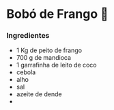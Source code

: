 # Bobó de Frango :chicken:

### Ingredientes

- 1 Kg de peito de frango
- 700 g de mandioca
- 1 garrafinha de leito de coco
- cebola
- alho
- sal
- azeite de dende
- 

